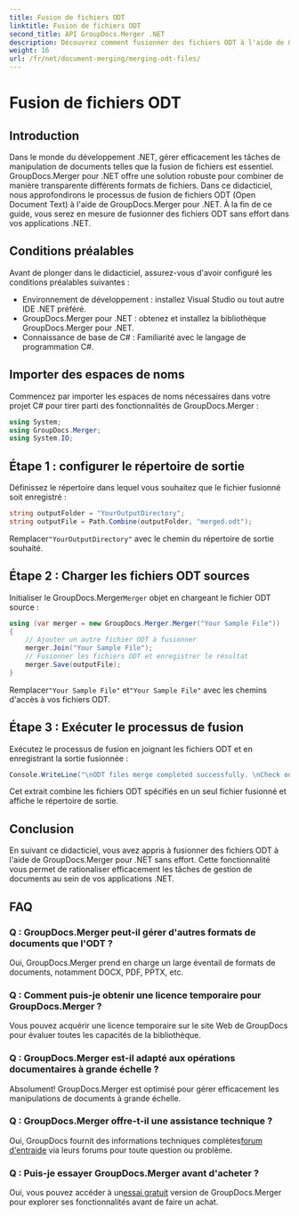 ```yaml
---
title: Fusion de fichiers ODT
linktitle: Fusion de fichiers ODT
second_title: API GroupDocs.Merger .NET
description: Découvrez comment fusionner des fichiers ODT à l'aide de GroupDocs.Merger pour .NET sans effort. Améliorez vos capacités de gestion de documents avec cette puissante bibliothèque.
weight: 16
url: /fr/net/document-merging/merging-odt-files/
---
```


# Fusion de fichiers ODT

## Introduction
Dans le monde du développement .NET, gérer efficacement les tâches de manipulation de documents telles que la fusion de fichiers est essentiel. GroupDocs.Merger pour .NET offre une solution robuste pour combiner de manière transparente différents formats de fichiers. Dans ce didacticiel, nous approfondirons le processus de fusion de fichiers ODT (Open Document Text) à l'aide de GroupDocs.Merger pour .NET. À la fin de ce guide, vous serez en mesure de fusionner des fichiers ODT sans effort dans vos applications .NET.
## Conditions préalables
Avant de plonger dans le didacticiel, assurez-vous d'avoir configuré les conditions préalables suivantes :
- Environnement de développement : installez Visual Studio ou tout autre IDE .NET préféré.
- GroupDocs.Merger pour .NET : obtenez et installez la bibliothèque GroupDocs.Merger pour .NET.
- Connaissance de base de C# : Familiarité avec le langage de programmation C#.

## Importer des espaces de noms
Commencez par importer les espaces de noms nécessaires dans votre projet C# pour tirer parti des fonctionnalités de GroupDocs.Merger :
```csharp
using System; 
using GroupDocs.Merger;
using System.IO;
```
## Étape 1 : configurer le répertoire de sortie
Définissez le répertoire dans lequel vous souhaitez que le fichier fusionné soit enregistré :
```csharp
string outputFolder = "YourOutputDirectory";
string outputFile = Path.Combine(outputFolder, "merged.odt");
```
 Remplacer`"YourOutputDirectory"` avec le chemin du répertoire de sortie souhaité.
## Étape 2 : Charger les fichiers ODT sources
 Initialiser le GroupDocs.Merger`Merger` objet en chargeant le fichier ODT source :
```csharp
using (var merger = new GroupDocs.Merger.Merger("Your Sample File"))
{
    // Ajouter un autre fichier ODT à fusionner
    merger.Join("Your Sample File");
    // Fusionner les fichiers ODT et enregistrer le résultat
    merger.Save(outputFile);
}
```
 Remplacer`"Your Sample File"` et`"Your Sample File"` avec les chemins d'accès à vos fichiers ODT.
## Étape 3 : Exécuter le processus de fusion
Exécutez le processus de fusion en joignant les fichiers ODT et en enregistrant la sortie fusionnée :
```csharp
Console.WriteLine("\nODT files merge completed successfully. \nCheck output in {0}", outputFolder);
```
Cet extrait combine les fichiers ODT spécifiés en un seul fichier fusionné et affiche le répertoire de sortie.

## Conclusion
En suivant ce didacticiel, vous avez appris à fusionner des fichiers ODT à l'aide de GroupDocs.Merger pour .NET sans effort. Cette fonctionnalité vous permet de rationaliser efficacement les tâches de gestion de documents au sein de vos applications .NET.

## FAQ
### Q : GroupDocs.Merger peut-il gérer d'autres formats de documents que l'ODT ?
Oui, GroupDocs.Merger prend en charge un large éventail de formats de documents, notamment DOCX, PDF, PPTX, etc.
### Q : Comment puis-je obtenir une licence temporaire pour GroupDocs.Merger ?
Vous pouvez acquérir une licence temporaire sur le site Web de GroupDocs pour évaluer toutes les capacités de la bibliothèque.
### Q : GroupDocs.Merger est-il adapté aux opérations documentaires à grande échelle ?
Absolument! GroupDocs.Merger est optimisé pour gérer efficacement les manipulations de documents à grande échelle.
### Q : GroupDocs.Merger offre-t-il une assistance technique ?
 Oui, GroupDocs fournit des informations techniques complètes[forum d'entraide](https://forum.groupdocs.com/c/merger/32) via leurs forums pour toute question ou problème.
### Q : Puis-je essayer GroupDocs.Merger avant d'acheter ?
 Oui, vous pouvez accéder à un[essai gratuit](https://releases.groupdocs.com/) version de GroupDocs.Merger pour explorer ses fonctionnalités avant de faire un achat.
